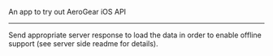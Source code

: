 An app to try out AeroGear iOS API

******

Send appropriate server response to load the data in order to enable offline support (see server side readme for details).